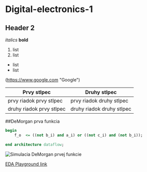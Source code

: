 # Digital-electronics-1
## Header 2

*italics*
**bold**

1. list
2. list
* list
* list

(https://www.google.com "Google")

Prvy stlpec | Druhy stlpec
------------ | -------------
prvy riadok prvy stlpec | prvy riadok druhy stlpec
druhy riadok prvy stlpec | druhy riadok druhy stlpec


##DeMorgan prva funkcia
```vhdl
begin
    f_o  <= ((not b_i) and a_i) or ((not c_i) and (not b_i));
    
end architecture dataflow;
```
![Simulacia DeMorgan prvej funkcie](/images/simFDmor.png)

[EDA Playground link](https://www.edaplayground.com/x/8LrZ)